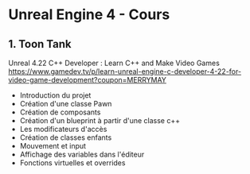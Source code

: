 # Unreal Engine 4 - Cours

## 1.  Toon Tank

Unreal 4.22 C++ Developer : Learn C++ and Make Video Games
https://www.gamedev.tv/p/learn-unreal-engine-c-developer-4-22-for-video-game-development?coupon=MERRYMAY

- Introduction du projet
- Création d'une classe Pawn
- Création de composants
- Création d'un blueprint à partir d'une classe c++
- Les modificateurs d'accès
- Création de classes enfants
- Mouvement et input 
- Affichage des variables dans l'éditeur
- Fonctions virtuelles et overrides